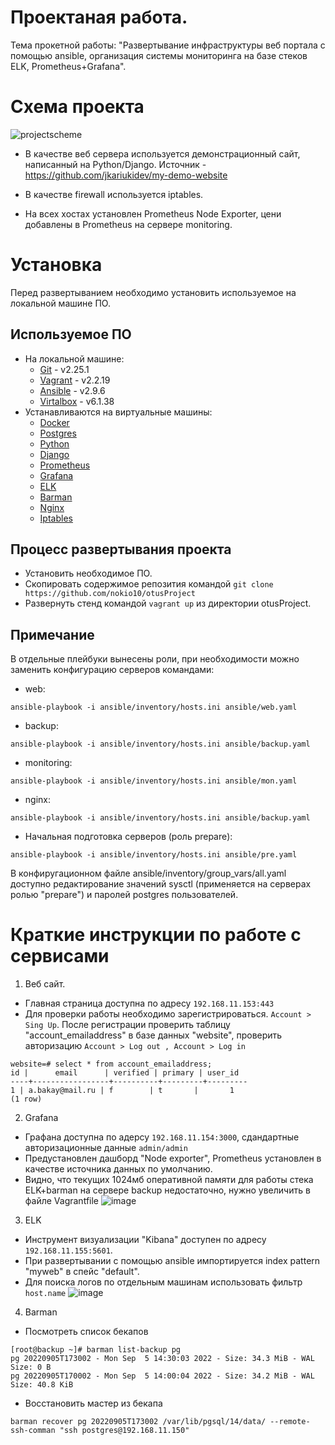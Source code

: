# Проектаная работа. 

Тема прокетной работы: "Развертывание инфраструктуры веб портала с помощью ansible, организация системы мониторинга на базе стеков ELK, Prometheus+Grafana".

# Схема проекта 

![projectscheme](https://user-images.githubusercontent.com/98832702/188460220-9289b77b-831d-44f1-8f03-da3575b5a7dc.jpg)

- В качестве веб сервера используется демонстрационный сайт, написанный на Python/Django. Источник - https://github.com/jkariukidev/my-demo-website

- В качестве firewall используется iptables. 

- На всех хостах установлен Prometheus Node Exporter, цени добавлены в Prometheus на сервере monitoring. 

# Установка

Перед развертыванием необходимо установить используемое на локальной машине ПО.

## Используемое ПО

- На локальной машине:
  - [Git](https://git-scm.com/book/en/v2/Getting-Started-Installing-Git) - v2.25.1
  - [Vagrant](https://www.vagrantup.com/downloads) - v2.2.19
  - [Ansible](https://docs.ansible.com/ansible/latest/installation_guide/index.html) - v2.9.6 
  - [Virtalbox](https://www.virtualbox.org/wiki/Downloads) - v6.1.38
- Устанавливаются на виртуальные машины:
  - [Docker](https://docs.docker.com/get-docker/) 
  - [Postgres](https://www.postgresql.org/download/linux/redhat/)
  - [Python](https://www.python.org/downloads/release/python-3810/)
  - [Django](https://docs.djangoproject.com/en/4.0/topics/install/) 
  - [Prometheus](https://prometheus.io/download/)
  - [Grafana](https://grafana.com/grafana/download)
  - [ELK](https://www.elastic.co/downloads/)
  - [Barman](https://pgbarman.org/downloads/)
  - [Nginx](https://nginx.org/ru/download.html)
  - [Iptables](https://www.netfilter.org/projects/iptables/downloads.html)
 
 ## Процесс развертывания проекта
 - Установить необходимое ПО.
 - Скопировать содержимое репозития командой ```git clone https://github.com/nokio10/otusProject```
 - Развернуть стенд командой ```vagrant up``` из директории otusProject.

 ## Примечание
  В отдельные плейбуки вынесены роли, при необходимости можно заменить конфигурацию серверов командами:

  - web:
  ```
  ansible-playbook -i ansible/inventory/hosts.ini ansible/web.yaml
  ```
  - backup:
  ```
  ansible-playbook -i ansible/inventory/hosts.ini ansible/backup.yaml
  ```
  - monitoring:
  ```
  ansible-playbook -i ansible/inventory/hosts.ini ansible/mon.yaml
  ```
  - nginx:
  ```
  ansible-playbook -i ansible/inventory/hosts.ini ansible/backup.yaml
  ```
  - Начальная подготовка серверов (роль prepare):
  ```
  ansible-playbook -i ansible/inventory/hosts.ini ansible/pre.yaml
  ```
  
  
  В конфиругационном файле ansible/inventory/group_vars/all.yaml доступно редактирование значений sysctl (применяется на серверах ролью "prepare") и паролей postgres пользователей. 
  
  # Краткие инструкции по работе с сервисами
  
  1. Веб сайт.
  
  - Главная страница доступна по адресу ```192.168.11.153:443```
  - Для проверки работы необходимо зарегистрироваться. ```Account > Sing Up```. После регистрации проверить таблицу "account_emailaddress" в базе данных "website", проверить авторизацию ```Account > Log out , Account > Log in```
  ```
  website=# select * from account_emailaddress;
 id |      email      | verified | primary | user_id
----+-----------------+----------+---------+---------
  1 | a.bakay@mail.ru | f        | t       |       1
(1 row)
  ```
  2. Grafana
  - Графана доступна по адерсу ```192.168.11.154:3000```, сдандартные авторизационные данные ```admin/admin```
  - Предустановлен дашборд "Node exporter", Prometheus установлен в качестве источника данных по умолчанию. 
  - Видно, что текущих 1024мб оперативной памяти для работы стека ELK+barman на сервере backup недостаточно, нужно увеличить в файле Vagrantfile
  ![image](https://user-images.githubusercontent.com/98832702/188472124-74df3f85-eea5-4a98-835d-ffbec6b289d3.png)
  
  3. ELK
  - Инструмент визуализации "Kibana" доступен по адресу ```192.168.11.155:5601```.
  - При развертывании с помощью ansible импортируется index pattern "myweb" в спейс "default". 
  - Для поиска логов по отдельным машинам использовать фильтр ```host.name```
  ![image](https://user-images.githubusercontent.com/98832702/188472974-ff8befbf-8117-4ed2-b9fd-9feedeaa36fe.png)

  4. Barman
  - Посмотреть список бекапов
  ```
  [root@backup ~]# barman list-backup pg
  pg 20220905T173002 - Mon Sep  5 14:30:03 2022 - Size: 34.3 MiB - WAL Size: 0 B
  pg 20220905T170002 - Mon Sep  5 14:00:04 2022 - Size: 34.2 MiB - WAL Size: 40.8 KiB
  ```
  - Восстановить мастер из бекапа
  ```
  barman recover pg 20220905T173002 /var/lib/pgsql/14/data/ --remote-ssh-comman "ssh postgres@192.168.11.150"
  ```
  
